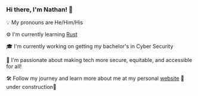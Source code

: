 ### Hi there, I'm Nathan! 👋

<!--
**AlbinoGazelle/AlbinoGazelle** is a ✨ _special_ ✨ repository because its `README.md` (this file) appears on your GitHub profile.

Here are some ideas to get you started:

- 🔭 I’m currently working on ...
- 🌱 I’m currently learning ...
- 👯 I’m looking to collaborate on ...
- 🤔 I’m looking for help with ...
- 💬 Ask me about ...
- 📫 How to reach me: ...
- 😄 Pronouns: He/Him/His
- ⚡ Fun fact: ...
-->

💡 My pronouns are He/Him/His

⚙ I'm currently learning [Rust](https://github.com/AlbinoGazelle/Learning-Rust)

🎓 I'm currently working on getting my bachelor's in Cyber Security

📣 I'm passionate about making tech more secure, equitable, and accessible for all! 

🛠 Follow my journey and learn more about me at my personal [website](https://nburns.tech) 🦺under construction🦺


